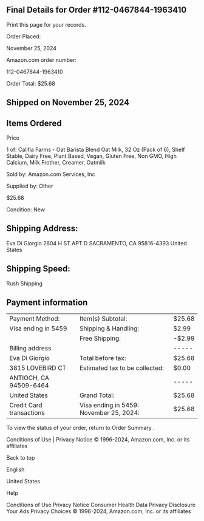 <!-- image -->

## Final Details for Order #112-0467844-1963410

Print this page for your records.

Order Placed:

November 25, 2024

Amazon.com order number:

112-0467844-1963410

Order Total: $25.68

## Shipped on November 25, 2024

## Items Ordered

Price

1 of: Califia Farms - Oat Barista Blend Oat Milk, 32 Oz (Pack of 6), Shelf Stable, Dairy Free, Plant Based, Vegan, Gluten Free, Non GMO, High Calcium, Milk Frother, Creamer, Oatmilk

Sold by: Amazon.com Services, Inc

Supplied by: Other

$25.68

Condition: New

## Shipping Address:

Eva Di Giorgio 2604 H ST APT D SACRAMENTO, CA 95816-4393 United States

## Shipping Speed:

Rush Shipping

## Payment information

|                          |                                         |        |
|--------------------------|-----------------------------------------|--------|
| Payment Method:          | Item(s) Subtotal:                       | $25.68 |
| Visa  ending in 5459     | Shipping & Handling:                    | $2.99  |
|                          | Free Shipping:                          | -$2.99 |
| Billing address          |                                         | -----  |
| Eva Di Giorgio           | Total before tax:                       | $25.68 |
| 3815 LOVEBIRD CT         | Estimated tax to be collected:          | $0.00  |
| ANTIOCH, CA 94509-6464   |                                         | -----  |
| United States            | Grand Total:                            | $25.68 |
| Credit Card transactions | Visa ending in 5459: November 25, 2024: | $25.68 |

To view the status of your order, return to Order Summary .

Conditions of Use | Privacy Notice © 1996-2024, Amazon.com, Inc. or its affiliates

Back to top

English

United States

Help

Conditions of Use Privacy Notice Consumer Health Data Privacy Disclosure Your Ads Privacy Choices © 1996-2024, Amazon.com, Inc. or its affiliates